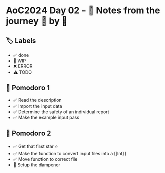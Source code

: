 # AoC2024 Day 02 - 📝 Notes from the journey 🍅 by 🍅

## 🏷️ Labels

- ✅ done
- 🚧 WIP
- ❌ ERROR
- ⚠️ TODO

## 🍅 Pomodoro 1
- ✅ Read the description
- ✅ Import the input data
- ✅ Determine the safety of an individual report
- ✅ Make the example input pass

## 🍅 Pomodoro 2
- ✅ Get that first star ⭐️
- ✅ Make the function to convert input files into a [[Int]]
- ✅ Move function to correct file
- 🚧 Setup the dampener
